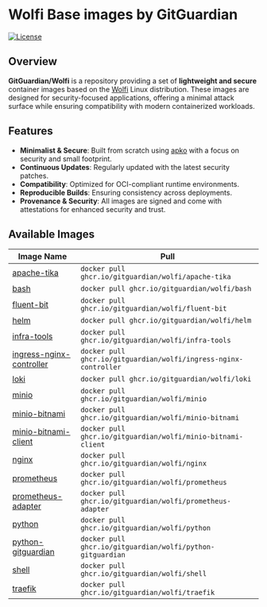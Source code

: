 # Wolfi Base images by GitGuardian

[![License](https://img.shields.io/github/license/GitGuardian/wolfi)](LICENSE)

## Overview

**GitGuardian/Wolfi** is a repository providing a set of **lightweight and secure** container images based on the [Wolfi](https://wolfi.dev/) Linux distribution. These images are designed for security-focused applications, offering a minimal attack surface while ensuring compatibility with modern containerized workloads.

## Features

- **Minimalist & Secure**: Built from scratch using [apko](https://github.com/chainguard-dev/apko) with a focus on security and small footprint.
- **Continuous Updates**: Regularly updated with the latest security patches.
- **Compatibility**: Optimized for OCI-compliant runtime environments.
- **Reproducible Builds**: Ensuring consistency across deployments.
- **Provenance & Security**: All images are signed and come with attestations for enhanced security and trust.

## Available Images

| Image Name                                                     | Pull                                                             |
| -------------------------------------------------------------- | ---------------------------------------------------------------- |
| [apache-tika](./images/apache-tika/)                           | `docker pull ghcr.io/gitguardian/wolfi/apache-tika`              |
| [bash](./images/bash/)                                         | `docker pull ghcr.io/gitguardian/wolfi/bash`                     |
| [fluent-bit](./images/fluent-bit/)                             | `docker pull ghcr.io/gitguardian/wolfi/fluent-bit`               |
| [helm](./images/helm/)                                         | `docker pull ghcr.io/gitguardian/wolfi/helm`                     |
| [infra-tools](./images/infra-tools/)                           | `docker pull ghcr.io/gitguardian/wolfi/infra-tools`              |
| [ingress-nginx-controller](./images/ingress-nginx-controller/) | `docker pull ghcr.io/gitguardian/wolfi/ingress-nginx-controller` |
| [loki](./images/loki/)                                         | `docker pull ghcr.io/gitguardian/wolfi/loki`                     |
| [minio](./images/loki/)                                        | `docker pull ghcr.io/gitguardian/wolfi/minio`                    |
| [minio-bitnami](./images/minio-bitnami/)                       | `docker pull ghcr.io/gitguardian/wolfi/minio-bitnami`            |
| [minio-bitnami-client](./images/minio-bitnami-client/)         | `docker pull ghcr.io/gitguardian/wolfi/minio-bitnami-client`     |
| [nginx](./images/nginx/)                                       | `docker pull ghcr.io/gitguardian/wolfi/nginx`                    |
| [prometheus](./images/prometheus/)                             | `docker pull ghcr.io/gitguardian/wolfi/prometheus`               |
| [prometheus-adapter](./images/prometheus-adapter/)             | `docker pull ghcr.io/gitguardian/wolfi/prometheus-adapter`       |
| [python](./images/python/)                                     | `docker pull ghcr.io/gitguardian/wolfi/python`                   |
| [python-gitguardian](./images/python-gitguardian/)             | `docker pull ghcr.io/gitguardian/wolfi/python-gitguardian`       |
| [shell](./images/shell/)                                       | `docker pull ghcr.io/gitguardian/wolfi/shell`                    |
| [traefik](./images/traefik/)                                   | `docker pull ghcr.io/gitguardian/wolfi/traefik`                  |
